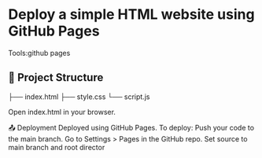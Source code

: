 # Deploy a simple HTML website using GitHub Pages
Tools:github pages
## 📁 Project Structure
├── index.html
├── style.css
└── script.js
 
Open index.html in your browser.

📤 Deployment
Deployed using GitHub Pages.
To deploy:
Push your code to the main branch.
Go to Settings > Pages in the GitHub repo.
Set source to main branch and root director


